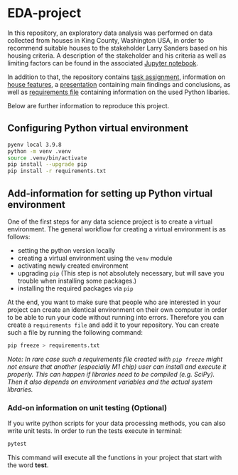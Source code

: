 # EDA-project

In this repository, an exploratory data analysis was performed on data collected from houses in King County, Washington USA, in order to recommend suitable houses to the stakeholder Larry Sanders based on his housing criteria. A description of the stakeholder and his criteria as well as limiting factors can be found in the associated [Jupyter notebook](Larry_Sanders_EDA.ipynb).

In addition to that, the repository contains [task assignment](assignment.md), information on [house features](column_names.md), a [presentation](eda_presentation.pdf) containing main findings and conclusions, as well as [requirements file](requirements.txt) containing information on the used Python libaries.

Below are further information to reproduce this project.

## Configuring Python virtual environment
```sh
pyenv local 3.9.8
python -m venv .venv
source .venv/bin/activate
pip install --upgrade pip
pip install -r requirements.txt
```

## Add-information for setting up Python virtual environment

One of the first steps for any data science project is to create a virtual environment. The general workflow for creating a virtual environment is as follows:
* setting the python version locally 
* creating a virtual environment using the `venv` module
* activating newly created environment 
* upgrading `pip` (This step is not absolutely necessary, but will save you trouble when installing some packages.)
* installing the required packages via `pip`

At the end, you want to make sure that people who are interested in your project can create an identical environment on their own computer in order to be able to run your code without running into errors. Therefore you can create a `requirements file` and add it to your repository. You can create such a file by running the following command: 

```bash
pip freeze > requirements.txt
```

*Note: In rare case such a requirements file created with `pip freeze` might not ensure that another (especially M1 chip) user can install and execute it properly. This can happen if libraries need to be compiled (e.g. SciPy). Then it also depends on environment variables and the actual system libraries.*

### Add-on information on unit testing (Optional)

If you write python scripts for your data processing methods, you can also write unit tests. In order to run the tests execute in terminal:

```bash
pytest
```

This command will execute all the functions in your project that start with the word **test**.
